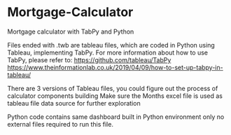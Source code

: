 # Mortgage-Calculator
Mortgage calculator with TabPy and Python

Files ended with .twb are tableau files, which are coded in Python using Tableau, implementing TabPy.
For more information about how to use TabPy, please refer to: https://github.com/tableau/TabPy
https://www.theinformationlab.co.uk/2019/04/09/how-to-set-up-tabpy-in-tableau/

There are 3 versions of Tableau files, you could figure out the process of calculator components building
Make sure the Months excel file is used as tableau file data source for further exploration

Python code contains same dashboard built in Python environment only no external files required to run this file.
